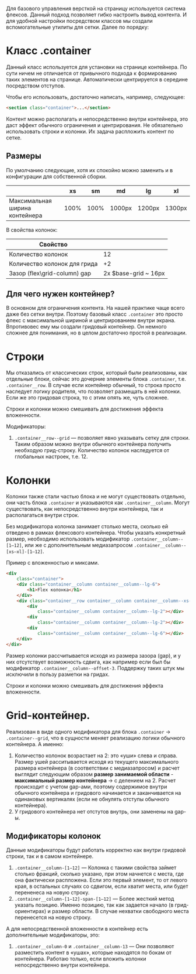 Для базового управления версткой на страницу используется система флексов. Данный подход позволяет гибко настроить вывод контента. И для удобной настройки посредством классов мы создали вспомогательные утилиты для сетки. Далее по порядку:

# Класс .container

Данный класс используется для установки на странице контейнера. По сути ничем не отличается от привычного подхода к формированию таких элементов на странице. Автоматически центрируется в середине посредством отступов.

Чтобы его использовать, достаточно написать, например, следующее:

```html
<section class="container">...</section>
```

Контент можно располагать и непосредственно внутри контейнера, это даст эффект обычного ограничения и центрирования. Не обязательно использовать строки и колонки. Их задача распложить контент по сетке.

## Размеры

По умолчанию следующие, хотя их спокойно можно заменить и в конфигурации для собственной сборки.

|                                | xs   | sm   | md     | lg     | xl     |
| ------------------------------ | ---- | ---- | ------ | ------ | ------ |
| Максимальная ширина контейнера | 100% | 100% | 1000px | 1200px | 1300px |

B свойства колонок:

| Свойство                       |    |
| ------------------------------ | -- |
| Количество колонок             | 12 |
| Количество колонок для грида   | +2 |
| Зазор (flex\grid-column) gap   | 2x $base-grid ~ 16px |

## Для чего нужен контейнер?

В основном для ограничения контента. На нашей практике чаще всего даже без сетки внутри. Поэтому базовый класс `.container` это просто флекс с максимальной шириной и центрированием внутри экрана. Впротивовес ему мы создали гридовый контейнер. Он немного сложнее для понимания, но в целом достаточно простой в реализации.

# Строки

Мы отказались от классических строк, который были реализованы, как отдельные блоки, сейчас это дочерние элементы блока `.container`, т.е. `.container__row`. В случае если контейнер обычный, то строка просто наследует логику родителя, что позволяет размещать в ней колонки. Если же это гридовая строка, то с этим опять же, чуть сложнее.

Строки и колонки можно смешивать для достижения эффекта вложенности.

Модификаторы:
1. `.container__row--grid` — позволяет явно указывать сетку для строки. Таким образом можно внутри обычного контейнера получить необходую грид-строку. Количество колонок наследуется от глобальных настроек, т.е. 12.

# Колонки

Колонки также стали частью блока и не могут существовать отдельно, они часть блока `.container` и указываются как `.container__column`. Могут существовать, как непосредственно внутри контейнера, так и располагаться внутри строк.

Без модификатора колонка занимает столько места, сколько ей отведено в рамках флексового контейнера. Чтобы указать конкретный размер, необходимо использовать модификатор `.container__column--[1–12]`, или же с дополнительным медиазапросом `.container__column--[xs–xl]-[1–12]`.

Пример с вложенностью и миксами.

```html
<div
    class="container">
    <div class="container__column container__column--lg-6">
        <h1>Flex колонка</h1>
    </div>
    <div class="container__row container__column container__column--xs-12">
        <div
            class="container__column container__column--lg-2"></div>
        <div
            class="container__column container__column--lg-2"></div>
        <div
            class="container__column container__column--lg-6"></div>
    </div>
</div>
```

Размер колонки рассчитывается исходя из размера зазора (gap), и у них отсутствует возможность сдвига, как например если был бы модификатор `.container__column--offset-3`. Поддержку таких штук мы исключили в пользу разметки на гридах.

Строки и колонки можно смешивать для достижения эффекта вложенности.

# Grid-контейнер.

Реализован в виде одного модификатора для блока `.container` → `.container--grid`, что в сущности меняет реализацию логики обычного контейнера. А именно:

1. Количество колонок возрастает на 2: это «уши» слева и справа. Размер ушей расситывается исходя из текущего максимального размера контейнера (в соответствии с медиазапросом) и расчет выглядит следующим образом **размер занимаемой области** - **максимальный размер контейнера** → с делением на 2. Расчет происходит с учетом gap-ами, поэтому содержимое внутри обычного контейнера и гридового начинается и заканчивается на одинаковых вертикалях (если не обнулять отступы обычного контейнера).
1. У гридового контейнера нет отстутов внутрь, они заменены на gap-ы.

## Модификаторы колонок

Данные модификаторы будут работать корректно как внутри гридовой строки, так и в самом контейнере.

1. `.container__column-[1–12]` — Колонка с такими свойства займет столько фракций, сколько указано, при этом начнется с места, где она фактически распложена. Если это первый элемент, то от левого края, в остальных случаях со сдвигом, если хватит места, или будет перененеса на новую строку.
1. `.container__column-[1–12]-span-[1–12]` — Более жесткий метод указать позицию. Именно позицию, так как задается начало (в грид-ориентирах) и размер области. В случае нехватки свободного места перенесется на новую строку.

А для непосредственной вложенности в контейнер есть дополнительные модификаторы, это:

1. `.container__column-0` и `.container__column-13` — Они позволяют разместить контент в «ушах», которые находятся по бокам от контейнера. Работаю только, если вложить колонки непосредственно внутри контейнера.
